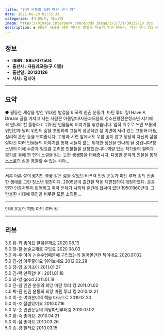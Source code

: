 ```yaml
---
title: "인권 운동의 희망 마틴 루터 킹"
date: 2021-06-20 02:55:31
categories: [국내도서, 청소년]
image: https://bimage.interpark.com/goods_image/3/2/7/1/3023271s.jpg
description: ● 평등한 세상을 향한 위대한 발걸음 비폭력 인권 운동가, 마틴 루터 킹I Have A Dream 꿈을 가지고 사는 사람은 아름답다!자음과모음의 청소년평전은청소년 시기에 꼭 만나야 할 훌륭하고 뛰어난 인물들의 이야기를 엮었습니다. 업적 위주로 쓰인 보통의 위인전과 달리 위인의 삶을 조
---
```


## **정보**

- **ISBN : 8957071504**
- **출판사 : 자음과모음(구.이룸)**
- **출판일 : 20120126**
- **저자 : 정지아**

------



## **요약**

●  평등한 세상을 향한 위대한 발걸음 비폭력 인권 운동가, 마틴 루터 킹I Have A Dream 꿈을 가지고 사는 사람은 아름답다!자음과모음의 청소년평전은청소년 시기에 꼭 만나야 할 훌륭하고 뛰어난 인물들의 이야기를 엮었습니다. 업적 위주로 쓰인 보통의 위인전과 달리 위인의 삶을 조망하며 그들의 성공적인 삶 이면에 서려 있는 고통과 아픔, 심리적 혼란 등을 보여줍니다. 고통과 시련 앞에서도 무릎 꿇지 않고 당당히 자신의 삶을 살다간 여러 인물들의 이야기를 통해 시들지 않는 위대한 정신을 만나게 될 것입니다!청소년의 이해 수준과 필요를 고려한 인물들을 선정했습니다.역량 있는 작가들의 필력과 평가를 겸해 한 편의 소설을 읽는 듯한 생생함을 더해줍니다. 다양한 분야의 인물을 통해 스스로의 삶을 통찰할 수 있는 시야...

------

서른 아홉 살의 짧지만 불꽃 같은 삶을 살았던 비폭력 인권 운동가 마틴 루터 킹의 진솔한 생애를 그린 청소년 평전이다. 2005년에 출간된 책을 재편집하여 개정하였다. 공공연한 인종차별이 횡행하고 미국 전체가 사회적 혼란에 휩싸여 있던 19501960년대. 그 암울한 시대에 흑인을 비롯한 모든 소외된... 

------


인권 운동의 희망 마틴 루터 킹 

------


## **리뷰** 

3.0 황-화 좋아요
잘읽을께요 2020.08.13 <br/>5.0 장-철 논술교재로 구입요 2020.08.03 <br/>5.0 박-주 아이 논술수업때문에 구입했는데 읽어볼만한 책이네요 2020.07.02 <br/>5.0 김-염 아주좋아요 읽어보세요 2012.02.28 <br/>5.0 장-영 조아조아 2011.01.27 <br/>5.0 김-택 만족합니다 2011.01.18 <br/>5.0 최-방 good 2011.01.18 <br/>5.0 전-림 인권 운동의 희망 마틴 루터 킹 2011.01.02 <br/>4.0 박-진 인권 운동의 희망 마틴 루터 킹 2010.12.21 <br/>5.0 이-순 여러분야의 책을  다독으로 2010.12.20 <br/>5.0 이-호 잘받았어요 2010.07.16 <br/>5.0 우-순 인권운동의 희망마틴루터킹 2010.07.02 <br/>5.0 황-숙 좋아요. 2010.04.21 <br/>5.0 이-심 좋아요 2010.03.26 <br/>5.0 송-경 빨라요 2010.03.15 <br/>